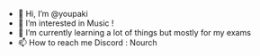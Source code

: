 - 👋 Hi, I’m @youpaki
- 👀 I’m interested in Music !
- 🌱 I’m currently learning a lot of things but mostly for my exams
- 📫 How to reach me Discord : Nourch

<!---
This file really apperas on my profile ! Incredible :)

--->

